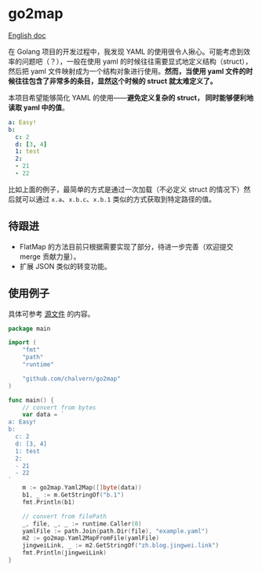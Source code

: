 # go2map

[English doc](./README.md)

在 Golang 项目的开发过程中，我发现 YAML 的使用很令人揪心。可能考虑到效率的问题吧（？），一般在使用 yaml 的时候往往需要显式地定义结构（struct），然后把 yaml 文件映射成为一个结构对象进行使用。**然而，当使用 yaml 文件的时候往往包含了非常多的条目，显然这个时候的 struct 就太难定义了。**

本项目希望能够简化 YAML 的使用——**避免定义复杂的 struct， 同时能够便利地读取 yaml 中的值**。

```yaml
a: Easy!
b:
  c: 2
  d: [3, 4]
  1: test
  2:
  - 21
  - 22
```

比如上面的例子，最简单的方式是通过一次加载（不必定义 struct 的情况下）然后就可以通过 `x.a`、`x.b.c`、`x.b.1` 类似的方式获取到特定路径的值。


## 待跟进

* FlatMap 的方法目前只根据需要实现了部分，待进一步完善（欢迎提交 merge 贡献力量）。
* 扩展 JSON 类似的转变功能。


## 使用例子

具体可参考 [源文件](./example/main.go) 的内容。

```go
package main

import (
	"fmt"
	"path"
	"runtime"

	"github.com/chalvern/go2map"
)

func main() {
	// convert from bytes
	var data = `
a: Easy!
b:
  c: 2
  d: [3, 4]
  1: test
  2:
  - 21
  - 22
`
	m := go2map.Yaml2Map([]byte(data))
	b1, _ := m.GetStringOf("b.1")
	fmt.Println(b1)

	// convert from filePath
	_, file, _, _ := runtime.Caller(0)
	yamlFile := path.Join(path.Dir(file), "example.yaml")
	m2 := go2map.Yaml2MapFromFile(yamlFile)
	jingweiLink, _ := m2.GetStringOf("zh.blog.jingwei.link")
	fmt.Println(jingweiLink)
}

```
